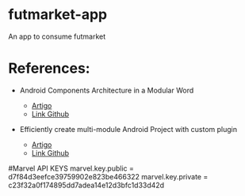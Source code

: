 # futmarket-app
An app to consume futmarket


# References:
- Android Components Architecture in a Modular Word 
  - [Artigo](https://proandroiddev.com/android-components-architecture-in-a-modular-word-7414a0631969)
  - [Link Github](https://github.com/vmadalin/android-modular-architecture#mentions)

- Efficiently create multi-module Android Project with custom plugin
  - [Artigo](https://medium.com/swlh/efficiently-create-multi-module-android-project-with-custom-plugin-7632a8b6f325)
  - [Link Github](https://github.com/susonthapa/mulit-module-plugin-demo)


#Marvel API KEYS
marvel.key.public = d7f84d3eefce39759902e823be466322
marvel.key.private = c23f32a0f174895dd7adea14e12d3bfc1d33d42d

